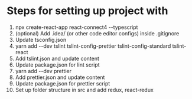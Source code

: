 # Steps for setting up project with
1. npx create-react-app react-connect4 --typescript
2. (optional) Add .idea/ (or other code editor configs) inside .gitignore
3. Update tsconfig.json
4. yarn add --dev tslint tslint-config-prettier tslint-config-standard tslint-react
5. Add tslint.json and update content
6. Update package.json for lint script
7. yarn add --dev prettier
8. Add prettier.json and update content
9. Update package.json for prettier script
10. Set up folder structure in src and add redux, react-redux